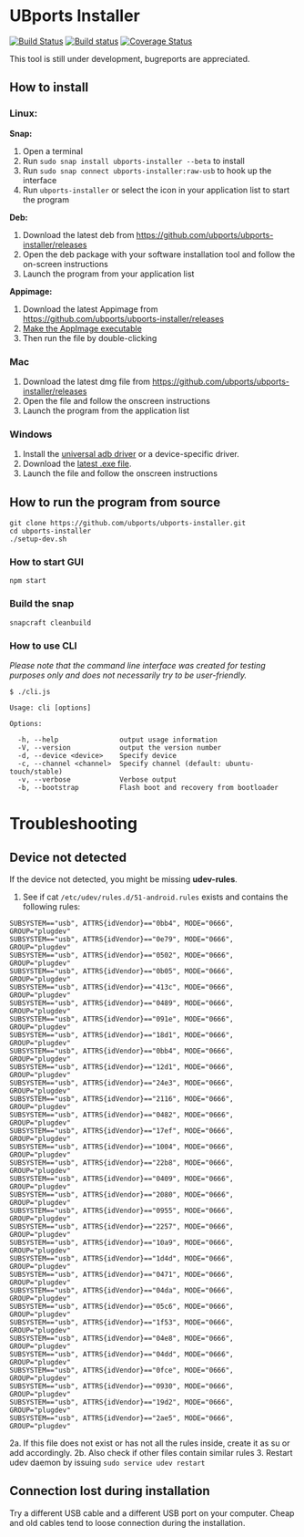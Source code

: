 # UBports Installer

[![Build Status](https://travis-ci.org/ubports/ubports-installer.svg?branch=master)](https://travis-ci.org/ubports/ubports-installer) [![Build status](https://ci.appveyor.com/api/projects/status/cjcqxleyfeuvv28s?svg=true)](https://ci.appveyor.com/project/mariogrip/ubports-installer) [![Coverage Status](https://coveralls.io/repos/github/ubports/ubports-installer/badge.svg?branch=master)](https://coveralls.io/github/ubports/ubports-installer?branch=master)

This tool is still under development, bugreports are appreciated.

## How to install

### Linux:

**Snap:**

1. Open a terminal
2. Run `sudo snap install ubports-installer --beta` to install
3. Run `sudo snap connect ubports-installer:raw-usb` to hook up the interface
4. Run `ubports-installer` or select the icon in your application list to start the program

**Deb:**

1. Download the latest deb from https://github.com/ubports/ubports-installer/releases
2. Open the deb package with your software installation tool and follow the on-screen instructions
3. Launch the program from your application list

**Appimage:**

1. Download the latest Appimage from https://github.com/ubports/ubports-installer/releases
2. [Make the AppImage executable](https://discourse.appimage.org/t/how-to-make-an-appimage-executable/80)
3. Then run the file by double-clicking

### Mac

1. Download the latest dmg file from https://github.com/ubports/ubports-installer/releases
2. Open the file and follow the onscreen instructions
3. Launch the program from the application list

### Windows

1. Install the [universal adb driver](http://adb.clockworkmod.com/) or a device-specific driver.
2. Download the [latest .exe file](https://github.com/ubports/ubports-installer/releases/latest).
3. Launch the file and follow the onscreen instructions

## How to run the program from source

```
git clone https://github.com/ubports/ubports-installer.git
cd ubports-installer
./setup-dev.sh
```

### How to start GUI

```
npm start
```

### Build the snap

```
snapcraft cleanbuild
```

### How to use CLI

*Please note that the command line interface was created for testing purposes only and does not necessarily try to be user-friendly.*

```
$ ./cli.js

Usage: cli [options]

Options:

  -h, --help               output usage information
  -V, --version            output the version number
  -d, --device <device>    Specify device
  -c, --channel <channel>  Specify channel (default: ubuntu-touch/stable)
  -v, --verbose            Verbose output
  -b, --bootstrap          Flash boot and recovery from bootloader
```

# Troubleshooting

## Device not detected

If the device not detected, you might be missing **udev-rules**.

1. See if cat `/etc/udev/rules.d/51-android.rules` exists and contains the following rules:
```
SUBSYSTEM=="usb", ATTRS{idVendor}=="0bb4", MODE="0666", GROUP="plugdev"
SUBSYSTEM=="usb", ATTRS{idVendor}=="0e79", MODE="0666", GROUP="plugdev"  
SUBSYSTEM=="usb", ATTRS{idVendor}=="0502", MODE="0666", GROUP="plugdev"  
SUBSYSTEM=="usb", ATTRS{idVendor}=="0b05", MODE="0666", GROUP="plugdev"  
SUBSYSTEM=="usb", ATTRS{idVendor}=="413c", MODE="0666", GROUP="plugdev"  
SUBSYSTEM=="usb", ATTRS{idVendor}=="0489", MODE="0666", GROUP="plugdev"  
SUBSYSTEM=="usb", ATTRS{idVendor}=="091e", MODE="0666", GROUP="plugdev"  
SUBSYSTEM=="usb", ATTRS{idVendor}=="18d1", MODE="0666", GROUP="plugdev"  
SUBSYSTEM=="usb", ATTRS{idVendor}=="0bb4", MODE="0666", GROUP="plugdev"  
SUBSYSTEM=="usb", ATTRS{idVendor}=="12d1", MODE="0666", GROUP="plugdev"  
SUBSYSTEM=="usb", ATTRS{idVendor}=="24e3", MODE="0666", GROUP="plugdev"  
SUBSYSTEM=="usb", ATTRS{idVendor}=="2116", MODE="0666", GROUP="plugdev"  
SUBSYSTEM=="usb", ATTRS{idVendor}=="0482", MODE="0666", GROUP="plugdev"  
SUBSYSTEM=="usb", ATTRS{idVendor}=="17ef", MODE="0666", GROUP="plugdev"  
SUBSYSTEM=="usb", ATTRS{idVendor}=="1004", MODE="0666", GROUP="plugdev"  
SUBSYSTEM=="usb", ATTRS{idVendor}=="22b8", MODE="0666", GROUP="plugdev"    
SUBSYSTEM=="usb", ATTRS{idVendor}=="0409", MODE="0666", GROUP="plugdev"  
SUBSYSTEM=="usb", ATTRS{idVendor}=="2080", MODE="0666", GROUP="plugdev"  
SUBSYSTEM=="usb", ATTRS{idVendor}=="0955", MODE="0666", GROUP="plugdev"  
SUBSYSTEM=="usb", ATTRS{idVendor}=="2257", MODE="0666", GROUP="plugdev"  
SUBSYSTEM=="usb", ATTRS{idVendor}=="10a9", MODE="0666", GROUP="plugdev"  
SUBSYSTEM=="usb", ATTRS{idVendor}=="1d4d", MODE="0666", GROUP="plugdev"  
SUBSYSTEM=="usb", ATTRS{idVendor}=="0471", MODE="0666", GROUP="plugdev"  
SUBSYSTEM=="usb", ATTRS{idVendor}=="04da", MODE="0666", GROUP="plugdev"  
SUBSYSTEM=="usb", ATTRS{idVendor}=="05c6", MODE="0666", GROUP="plugdev"  
SUBSYSTEM=="usb", ATTRS{idVendor}=="1f53", MODE="0666", GROUP="plugdev"  
SUBSYSTEM=="usb", ATTRS{idVendor}=="04e8", MODE="0666", GROUP="plugdev"  
SUBSYSTEM=="usb", ATTRS{idVendor}=="04dd", MODE="0666", GROUP="plugdev"  
SUBSYSTEM=="usb", ATTRS{idVendor}=="0fce", MODE="0666", GROUP="plugdev"  
SUBSYSTEM=="usb", ATTRS{idVendor}=="0930", MODE="0666", GROUP="plugdev"  
SUBSYSTEM=="usb", ATTRS{idVendor}=="19d2", MODE="0666", GROUP="plugdev"
SUBSYSTEM=="usb", ATTRS{idVendor}=="2ae5", MODE="0666", GROUP="plugdev"
```
2a. If this file does not exist or has not all the rules inside, create it as su or add accordingly.
2b. Also check if other files contain similar rules
3. Restart udev daemon by issuing `sudo service udev restart`

## Connection lost during installation

Try a different USB cable and a different USB port on your computer. Cheap and old cables tend to loose connection during the installation.

